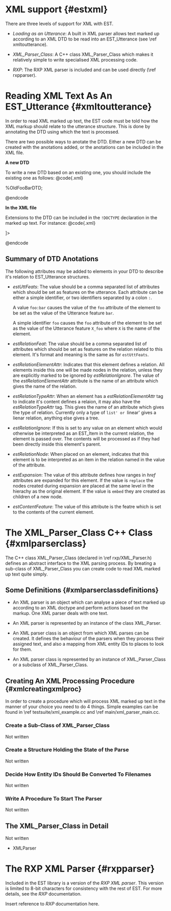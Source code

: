 XML support {#estxml}
================

There are three levels of support for XML with EST.

  - *Loading as an Utterance*: A built in XML parser allows text marked up 
    according to an XML DTD to be read into an EST_Utterance (see  \ref xmltoutterance).

  - *XML_Parser_Class*: A C++ class XML_Parser_Class which makes it 
    relatively simple to write specialised XML processing code.
  - *RXP*: The RXP XML parser is included and can be used 
    directly (\ref rxpparser). 

# Reading XML Text As An EST_Utterance {#xmltoutterance}

In order to read XML marked up text, the EST code must be
told how the XML markup should relate to the utterance
structure. This is done by annotating the DTD using which the
text is processed. 

There are two possible ways to anotate the DTD. Either a new
DTD can be created with the anotations added, or the
anotations can be included in the XML file.

**A new DTD**

To write a new DTD based on an existing one, you should include
the existing one as follows:
@code{.xml}
  <!-- Extended FooBar DTD for speech tools -->

  <!-- Include original FooBar DTD -->
  <!ENTITY % OldFooBarDTD PUBLIC "//Foo//DTD Bar"
			      "http://www.foo.org/dtds/org.dtd">
  %OldFooBarDTD;

  <!-- Your extensions, for instance... -->

  <!-- syn-node elements are nodes in the Syntax relation  -->
  <!ATTLIST syn-node relationNode CDATA #FIXED "Syntax" >
@endcode

**In the XML file**

Extensions to the DTD can be included in the 
`!DOCTYPE` declaration in the marked up
text. For instance:
@code{.xml}
  <?xml version='1.0'?>
  <!DOCTYPE utterance PUBLIC "//Foo//DTD Bar"
			  "http://www.foo.org/dtds/org.dtd"
[
<!-- Item elements are nodes in the Syntax relation  -->
<!ATTLIST item relationNode CDATA #FIXED "Syntax" >
]>

  <utterance>
  <!-- Actual markup starts here -->
@endcode

## Summary of DTD Anotations

The following attributes may be added to elements in your
DTD to describe it's relation to EST_Utterance structures.

  - *estUttFeats*: 	The value should be a comma separated list of
    attributes which should be set as features on the
    utterance. Each attribute can be either a simple
    identifier, or two identifiers separated by a colon `:`.
    
	  A value `foo:bar` causes the value of
	  the `foo` attribute of the element to be
	  set as the value of the Utterance feature `bar`.

	  A simple identifier `foo` causes the
	  `foo` attribute of the element to be
	  set as the value of the Utterance feature
	  `X_foo` where `X` is the
	  name of the element.

  - *estRelationFeat*: The value should be a comma separated list of
	  attributes which should be set as features on the
	  relation related to this element. It's format and
  	meaning is the same as for `estUttFeats`. 

  - *estRelationElementAttr*: Indicates that this element defines a relation. All
	elements inside this one will be made nodes in the
	relation, unless they are explicitly marked to be
	ignored by *estRelationIgnore*. The
	value of the *estRelationElementAttr*
	attribute is the name of an attribute which gives the
	name of the relation. 

  - *estRelationTypeAttr*: When an element has a
	*estRelationElementAttr* tag to indicate it's
	content defines a relaion, it may also have the
	*estRelationTypeAttr* tag. This gives
	the name of an attribute which gives the type of
	relation. Currently only a type of `list' or `linear'
	gives a lienar relation, anything else gives a tree.

  - *estRelationIgnore*: If this is set to any value on an element which would
	otherwise be interpreted as an EST_Item in the current
	relation, the element is passed over. The contents
	will be processed as if they had been directly inside
	this element's parent.

  - *estRelationNode*: When placed on an element, indicates that this element
	is to be interpreted as an item in the relation named
	in the value of the attribute.

  - *estExpansion*: The value of this attribute defines how ranges in
	*href* attributes are expanded for
	this element. If the value is `replace`
	the nodes created during expansion are placed at the
	same level in the hierachy as the original element. If
	the value is `embed` they are created as
	children of a new node.

  - *estContentFeature*: The value of this attribute is the featre which is set
	to the contents of the current element.

# The XML_Parser_Class C++ Class {#xmlparserclass}

The C++ class XML_Parser_Class
(declared in \ref rxp/XML_Parser.h) defines an
abstract interface to the XML parsing process. By
breating a sub-class of XML_Parser_Class you can create code to
read XML marked up text quite simply.

## Some Definitions {#xmlparserclassdefinitions}

  - An XML parser is an object which can
    analyse a piece of text marked up according to an XML
    doctype and perform actions based on the markup. One
    XML parser deals with one text.

  - An XML parser is represented by an instance of the
    class XML_Parser.
    
  - An XML parser class is an object from which
    XML parses can be created. It defines the behaviour of
    the parsers when they process their assigned text, and
    also a mapping from XML entity IDs to places to look
    for them.

  - An XML parser class is represented by an instance of
    XML_Parser_Class or a subclass of XML_Parser_Class.

## Creating An XML Processing Procedure {#xmlcreatingxmlproc}

In order to create a procedure which will process XML
marked up text in the manner of your choice you need to do 4
things. Simple examples can be found in \ref testsuite/xml_example.cc and
\ref main/xml_parser_main.cc.


### Create a Sub-Class of XML_Parser_Class

Not written

### Create a Structure Holding the State of the Parse

Not written

### Decide How Entity IDs Should Be Converted To Filenames

Not written

### Write A Procedure To Start The Parser

Not written

## The XML_Parser_Class in Detail

Not written

 - XMLParser

# The RXP XML Parser {#rxpparser}

Included in the EST library is a version of the *RXP XML parser*.
This version is limited to 8-bit characters for consistency with the rest of
EST. For more details, see the *RXP* documentation. 

Insert reference to *RXP* documentation here.


